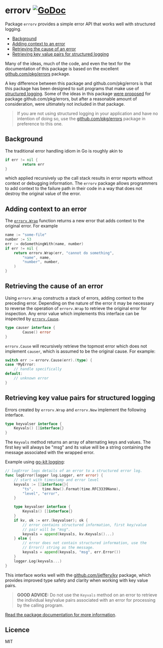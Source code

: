 # errorv [![GoDoc](https://godoc.org/github.com/jjeffery/errorv?status.svg)](https://godoc.org/github.com/jjeffery/errorv)

Package `errorv` provides a simple error API that works well with structured logging.

- [Background](#background)
- [Adding context to an error](#adding-context-to-an-error)
- [Retrieving the cause of an error](#retrieving-the-cause-of-an-error)
- [Retrieving key value pairs for structured logging](#retrieving-key-value-pairs-for-structured-logging)

Many of the ideas, much of the code, and even the text for the documentation
of this package is based on the excellent
[github.com/pkg/errors](https://github.com/pkg/errors) package. 

A key difference between this package and github.com/pkg/errors is that
this package has been designed to suit programs that make use of 
[structured logging](http://dev.splunk.com/view/logging-best-practices/SP-CAAADP6). 
Some of the ideas in this package [were proposed](https://github.com/pkg/errors/issues/34) 
for package github.com/pkg/errors, but after a reasonable amount of consideration, were 
ultimately not included in that package.

> If you are not using structured logging in your application and have no intention
of doing so, use the [github.com/pkg/errors](https://github.com/pkg/errors) package
in preference to this one.

## Background

The traditional error handling idiom in Go is roughly akin to
```go
if err != nil {
        return err
}
```
which applied recursively up the call stack results in error reports without context or debugging information. The `errorv` package allows programmers to add context to the failure path in their code in a way that does not destroy the original value of the error.

## Adding context to an error

The [`errorv.Wrap`](https://godoc.org/github.com/jjeffery/errorv#Wrap) function 
returns a new error that adds context to the original error. For example
```go
name := "some-file"
number := 53
err := doSomethingWith(name, number)
if err != nil {
    return errorv.Wrap(err, "cannot do something", 
        "name", name,
        "number", number,
    )
}
```

## Retrieving the cause of an error

Using `errorv.Wrap` constructs a stack of errors, adding context to the preceding error. Depending on the nature of the error it may be necessary to reverse the operation of `errorv.Wrap` to retrieve the original error for inspection. Any error value which implements this interface can be inspected by [`errorv.Cause`](https://godoc.org/github.com/jjeffery/errorv#Cause).
```go
type causer interface {
        Cause() error
}
```
`errorv.Cause` will recursively retrieve the topmost error which does not implement `causer`, which is assumed to be the original cause. For example:
```go
switch err := errorv.Cause(err).(type) {
case *MyError:
    // handle specifically
default:
    // unknown error
}
```

## Retrieving key value pairs for structured logging

Errors created by `errorv.Wrap` and `errorv.New` implement the following interface.
```go
type keyvalser interface {
	Keyvals() []interface{}
}
```
The `Keyvals` method returns an array of alternating keys and values. The
first key will always be "msg" and its value will be a string containing
the message associated with the wrapped error.

Example using [go-kit logging](https://github.com/go-kit/kit/tree/master/log):

```go
// logError logs details of an error to a structured error log.
func logError(logger log.Logger, err error) {
	// start with timestamp and error level
	keyvals := []interface{}{
		"ts",    time.Now().Format(time.RFC3339Nano),
		"level", "error",
	}

	type keyvalser interface {
		Keyvals() []interface{}
	}
	if kv, ok := err.(keyvalser); ok {
		// error contains structured information, first key/value
		// pair will be "msg".
		keyvals = append(keyvals, kv.Keyvals()...)
	} else {
		// error does not contain structured information, use the
		// Error() string as the message.
		keyvals = append(keyvals, "msg", err.Error())
	}
	logger.Log(keyvals...)
}
```

This interface works well with the 
[github.com/jjeffery/kv](https://github.com/jjeffery/kv) package, which
provides improved type safety and clarity when working with key value pairs.

> **GOOD ADVICE:** Do not use the `Keyvals` method on an error to retrieve the
individual key/value pairs associated with an error for processing by the
calling program. 

[Read the package documentation for more information](https://godoc.org/github.com/jjeffery/errorv).

## Licence

MIT

